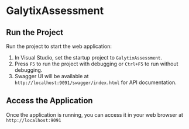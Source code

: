 # GalytixAssessment

## Run the Project
Run the project to start the web application:
1. In Visual Studio, set the startup project to `GalytixAssessment`.
2. Press `F5` to run the project with debugging or `Ctrl+F5` to run without debugging.
3. Swagger UI will be available at `http://localhost:9091/swagger/index.html` for API documentation.

## Access the Application
Once the application is running, you can access it in your web browser at `http://localhost:9091` 